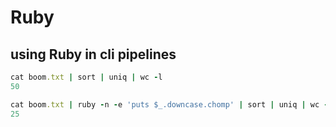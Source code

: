 # Ruby


## using Ruby in cli pipelines

```ruby
cat boom.txt | sort | uniq | wc -l
50

cat boom.txt | ruby -n -e 'puts $_.downcase.chomp' | sort | uniq | wc -l
25
```
